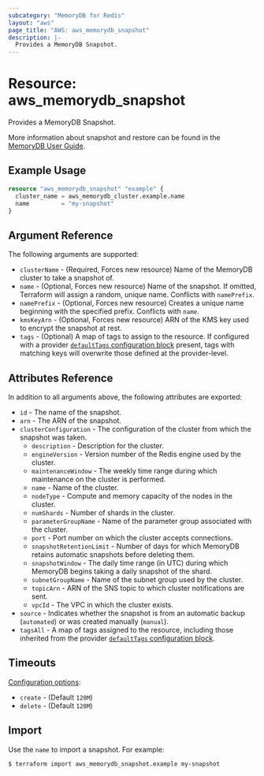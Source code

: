 ```yaml
---
subcategory: "MemoryDB for Redis"
layout: "aws"
page_title: "AWS: aws_memorydb_snapshot"
description: |-
  Provides a MemoryDB Snapshot.
---
```


# Resource: aws_memorydb_snapshot

Provides a MemoryDB Snapshot.

More information about snapshot and restore can be found in the [MemoryDB User Guide](https://docs.aws.amazon.com/memorydb/latest/devguide/snapshots.html).

## Example Usage

```terraform
resource "aws_memorydb_snapshot" "example" {
  cluster_name = aws_memorydb_cluster.example.name
  name         = "my-snapshot"
}
```

## Argument Reference

The following arguments are supported:

* `clusterName` - (Required, Forces new resource) Name of the MemoryDB cluster to take a snapshot of.
* `name` - (Optional, Forces new resource) Name of the snapshot. If omitted, Terraform will assign a random, unique name. Conflicts with `namePrefix`.
* `namePrefix` - (Optional, Forces new resource) Creates a unique name beginning with the specified prefix. Conflicts with `name`.
* `kmsKeyArn` - (Optional, Forces new resource) ARN of the KMS key used to encrypt the snapshot at rest.
* `tags` - (Optional) A map of tags to assign to the resource. If configured with a provider [`defaultTags` configuration block](https://registry.terraform.io/providers/hashicorp/aws/latest/docs#default_tags-configuration-block) present, tags with matching keys will overwrite those defined at the provider-level.

## Attributes Reference

In addition to all arguments above, the following attributes are exported:

* `id` - The name of the snapshot.
* `arn` - The ARN of the snapshot.
* `clusterConfiguration` - The configuration of the cluster from which the snapshot was taken.
    * `description` - Description for the cluster.
    * `engineVersion` - Version number of the Redis engine used by the cluster.
    * `maintenanceWindow` - The weekly time range during which maintenance on the cluster is performed.
    * `name` - Name of the cluster.
    * `nodeType` - Compute and memory capacity of the nodes in the cluster.
    * `numShards` - Number of shards in the cluster.
    * `parameterGroupName` - Name of the parameter group associated with the cluster.
    * `port` - Port number on which the cluster accepts connections.
    * `snapshotRetentionLimit` - Number of days for which MemoryDB retains automatic snapshots before deleting them.
    * `snapshotWindow` - The daily time range (in UTC) during which MemoryDB begins taking a daily snapshot of the shard.
    * `subnetGroupName` - Name of the subnet group used by the cluster.
    * `topicArn` - ARN of the SNS topic to which cluster notifications are sent.
    * `vpcId` - The VPC in which the cluster exists.
* `source` - Indicates whether the snapshot is from an automatic backup (`automated`) or was created manually (`manual`).
* `tagsAll` - A map of tags assigned to the resource, including those inherited from the provider [`defaultTags` configuration block](https://registry.terraform.io/providers/hashicorp/aws/latest/docs#default_tags-configuration-block).

## Timeouts

[Configuration options](https://developer.hashicorp.com/terraform/language/resources/syntax#operation-timeouts):

- `create` - (Default `120M`)
- `delete` - (Default `120M`)

## Import

Use the `name` to import a snapshot. For example:

```
$ terraform import aws_memorydb_snapshot.example my-snapshot
```

<!-- cache-key: cdktf-0.17.0-pre.15 input-45bda486fe1f48e432d7f8d9698226f419e5ae91f35aa5518aeaa7dc8874ef5d -->